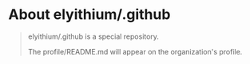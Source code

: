 # About elyithium/.github
> elyithium/.github is a special repository.
>
> The profile/README.md will appear on the organization's profile.
